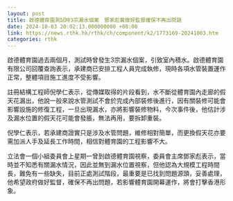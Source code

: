 ```yaml
---
layout: post
title: 啟德體育園測試時3宗漏水個案　鄧家彪冀做好監督確保不再出問題
date: 2024-10-03 20:02:13.000000000 +08:00
link: https://news.rthk.hk/rthk/ch/component/k2/1773169-20241003.htm
categories: rthk
---
```


啟德體育園過去兩個月，測試時曾發生3宗漏水個案，引致室內積水。啟德體育園有限公司回覆查詢表示，承建商已安排工程人員完成執修，現時各項水管裝置運作正常，整體項目施工進度不受影響。

註冊結構工程師倪學仁表示，從傳媒取得的片段看到，水不斷從體育園內走廊的假天花漏出，他說一般來說水管測試不會於完成內部裝修後進行，因有關裝修可能會影響設施的修復工程，一旦出現漏水，亦將影響裝修物料，今次事件後，他估計涉及漏水位置的假天花可能會發脹，無法再用，要拆卸重裝。

倪學仁表示，若承建商證實只是涉及水管問題，維修相對簡單，而更換假天花亦要需加派人手及延長工作時間，相信對體育園的工程影響不大。

立法會一個小組委員會上星期一曾到啟德體育園視察，委員會主席鄧家彪表示，當時並不知悉有關漏水情況，因此並無到漏水位置視察，但他認為大規模工程時間長，難免有一些缺失，目前正處測試階段，最重要是已找到問題源頭，妥善處理，他希望政府做好監督，確保不再出問題，若影響體育園開幕運作，將會打擊香港形象。
